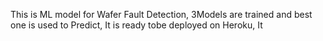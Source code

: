 This is ML model for Wafer Fault Detection, 3Models are trained and best one is used to Predict, It is ready tobe deployed on Heroku, It
